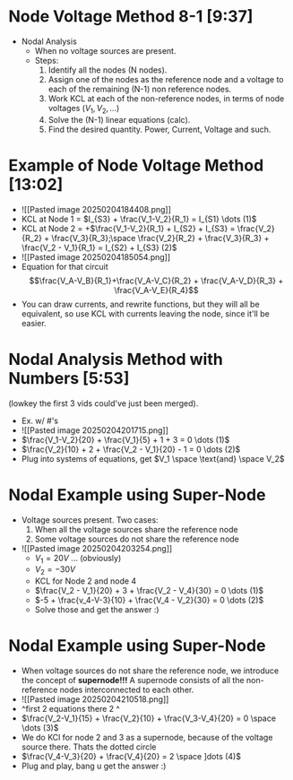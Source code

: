 # Node Voltage Method 8-1 [9:37]
* Nodal Analysis
	* When no voltage sources are present.  
	* Steps:
		1. Identify all the nodes (N nodes).
		2. Assign one of the nodes as the reference node and a voltage to each of the remaining (N-1) non reference nodes.
		3. Work KCL at each of the non-reference nodes, in terms of node voltages ($V_1, V_2, \dots$)
		4. Solve the (N-1) linear equations (calc).
		5. Find the desired quantity. Power, Current, Voltage and such. 
# Example of Node Voltage Method [13:02]
* ![[Pasted image 20250204184408.png]]
* KCL at Node 1 = $I_{S3} + \frac{V_1-V_2}{R_1} = I_{S1} \dots (1)$      
* KCL at Node 2 = +$\frac{V_1-V_2}{R_1} + I_{S2} + I_{S3} = \frac{V_2}{R_2} + \frac{V_3}{R_3};\space \frac{V_2}{R_2} + \frac{V_3}{R_3} + \frac{V_2 - V_1}{R_1} = I_{S2} + I_{S3} (2)$ 
* ![[Pasted image 20250204185054.png]]
* Equation for that circuit$$\frac{V_A-V_B}{R_1}+\frac{V_A-V_C}{R_2} + \frac{V_A-V_D}{R_3} + \frac{V_A-V_E}{R_4}$$
* You can draw currents, and rewrite functions, but they will all be equivalent, so use KCL with currents leaving the node, since it'll be easier.
# Nodal Analysis Method with Numbers [5:53]
(lowkey the first 3 vids could've just been merged). 
* Ex. w/ #'s
* ![[Pasted image 20250204201715.png]]
* $\frac{V_1-V_2}{20} + \frac{V_1}{5} + 1 + 3 = 0 \dots (1)$
* $\frac{V_2}{10} + 2 + \frac{V_2 - V_1}{20} - 1 = 0 \dots (2)$
* Plug into systems of equations, get $V_1 \space \text{and} \space V_2$ 
# Nodal Example using Super-Node
* Voltage sources present. Two cases:
	1. When all the voltage sources share the reference node
	2. Some voltage sources do not share the reference node
* ![[Pasted image 20250204203254.png]]
	* $V_1 = 20V$ ... (obviously)
	* $V_2 = -30V$ 
	* KCL for Node 2 and node 4
	* $\frac{V_2 - V_1}{20} + 3 + \frac{V_2 - V_4}{30} = 0 \dots (1)$
	* $-5 + \frac{v_4-V-3}{10} + \frac{V_4 - V_2}{30} = 0 \dots (2)$ 
	* Solve those and get the answer :)
# Nodal Example using Super-Node
* When voltage sources do not share the reference node, we introduce the concept of **supernode!!!** A supernode consists of all the non-reference nodes interconnected to each other. 
* ![[Pasted image 20250204210518.png]]
* ^first 2 equations there 2 ^
* $\frac{V_2-V_1}{15} + \frac{V_2}{10} + \frac{V_3-V_4}{20} = 0 \space \dots (3)$
* We do KCl for node 2 and 3 as a supernode, because of the voltage source there. Thats the dotted circle
* $\frac{V_4-V_3}{20} + \frac{V_4}{20} = 2 \space ]dots (4)$
* Plug and play, bang u get the answer :)